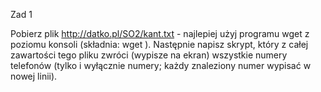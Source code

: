 Zad 1

Pobierz plik http://datko.pl/SO2/kant.txt - najlepiej użyj programu wget z poziomu konsoli (składnia: wget <adres-pliku>). Następnie napisz skrypt, który z całej zawartości tego pliku zwróci (wypisze na ekran) wszystkie numery telefonów (tylko i wyłącznie numery; każdy znaleziony numer wypisać w nowej linii).
